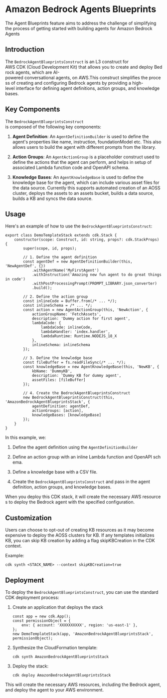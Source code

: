 # Amazon Bedrock Agents Blueprints
The Agent Blueprints feature aims to address the challenge of simplifying the process of getting started with building agents for Amazon Bedrock Agents

## Introduction

The `BedrockAgentBlueprintsConstruct` is an L3 construct for AWS CDK (Cloud Development Kit) that allows you to create and deploy Bedrock agents, which are AI-powered conversational agents, on AWS.This construct simplifies the process of creating and configuring Bedrock agents by providing a high-level interface for defining agent definitions, action groups, and knowledge bases.

## Key Components

The `BedrockAgentBlueprintsConstruct` is composed of the following key components:

1. **Agent Definition**: An `AgentDefinitionBuilder` is used to define the agent's properties like name, instruction, foundationModel etc. This also allows users to build the agent with different prompts from the library.
    
2. **Action** **Groups**: An `AgentActionGroup` is a placeholder construct used to define the actions that the agent can perform, and helps in setup of associated Lambda function code and OpenAPI schema. 
    
3. **Knowledge** **Bases**: An `AgentKnowledgeBase` is used to define the knowledge base for the agent, which can include various asset files for the data source. Currently this supports automated creation of an AOSS cluster, deploys the assets to an assets bucket, builds a data source, builds a KB and syncs the data source.
    

## Usage

Here's an example of how to use the `BedrockAgentBlueprintsConstruct`:

```
export class DemoTemplateStack extends cdk.Stack {
    constructor(scope: Construct, id: string, props?: cdk.StackProps) {
        super(scope, id, props);

        // 1. Define the agent definition
        const agentDef = new AgentDefinitionBuilder(this, 'NewAgentDef', {})
            .withAgentName('MyFirstAgent')
            .withInstruction('Amazing new fun agent to do great things in code')
            .withPostProcessingPrompt(PROMPT_LIBRARY.json_converter)
            .build();

        // 2. Define the action group
        const inlineCode = Buffer.from(/* ... */);
        const inlineSchema = /* ... */;
        const action = new AgentActionGroup(this, 'NewAction', {
            actionGroupName: 'FetchAssets',
            description: 'Dummy action for first agent',
            lambdaCode: {
                lambdaCode: inlineCode,
                lambdaHandler: 'index.handler',
                lambdaRuntime: Runtime.NODEJS_18_X
            },
            inlineSchema: inlineSchema
        });

        // 3. Define the knowledge base
        const fileBuffer = fs.readFileSync(/* ... */);
        const knowledgeBase = new AgentKnowledgeBase(this, 'NewKB', {
            kbName: 'DummyKB',
            description: 'Dummy KB for dummy agent',
            assetFiles: [fileBuffer]
        });

        // 4. Create the BedrockAgentBlueprintsConstruct
        new BedrockAgentBlueprintsConstruct(this, 'AmazonBedrockAgentBlueprintsStack', {
            agentDefinition: agentDef,
            actionGroups: [action],
            knowledgeBases: [knowledgeBase]
        });
    }
}
```

In this example, we:

1. Define the agent definition using the `AgentDefinitionBuilder`
    
2. Define an action group with an inline Lambda function and OpenAPI schema.
    
3. Define a knowledge base with a CSV file.
    
4. Create the `BedrockAgentBlueprintsConstruct` and pass in the agent definition, action groups, and knowledge bases.
    

When you deploy this CDK stack, it will create the necessary AWS resources to deploy the Bedrock agent with the specified configuration.

## Customization

Users can choose to opt-out of creating KB resources as it may become expensive to deploy the AOSS clusters for KB. If any templates initializes KB, you can skip KB creation by adding a flag skipKBCreation in the CDK context.

Example:
```
cdk synth <STACK_NAME> --context skipKBCreation=true
```

## Deployment

To deploy the `BedrockAgentBlueprintsConstruct`, you can use the standard CDK deployment process:
1. Create an application that deploys the stack
    ```
    const app = new cdk.App();
    const permissionObject = {
        env: { account: 'XXXXXXXXXX', region: 'us-east-1' },
    };
    new DemoTemplateStack(app, 'AmazonBedrockAgentBlueprintsStack', permissionObject);
    ```

1. Synthesize the CloudFormation template: 
    
    ```
    cdk synth AmazonBedrockAgentBlueprintsStack
    ```
    
2. Deploy the stack: 
    
    ```
    cdk deploy AmazonBedrockAgentBlueprintsStack
    ```
    

This will create the necessary AWS resources, including the Bedrock agent, and deploy the agent to your AWS environment.


